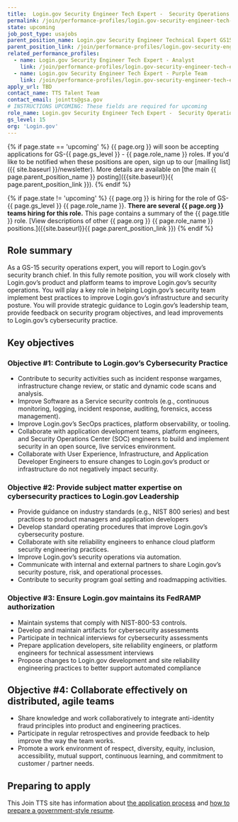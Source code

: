 ```yaml
---
title:  Login.gov Security Engineer Tech Expert -  Security Operations   
permalink: /join/performance-profiles/login.gov-security-engineer-tech-expert-secops/
state: upcoming
job_post_type: usajobs
parent_position_name: Login.gov Security Engineer Technical Expert GS15
parent_position_link: /join/performance-profiles/login.gov-security-engineer-tech-expert/
related_performance_profiles:
  - name: Login.gov Security Engineer Tech Expert - Analyst 
    link: /join/performance-profiles/login.gov-security-engineer-tech-expert-analyst/
  - name: Login.gov Security Engineer Tech Expert - Purple Team
    link: /join/performance-profiles/login.gov-security-engineer-tech-expert-purple-team/ 
apply_url: TBD
contact_name: TTS Talent Team
contact_email: jointts@gsa.gov
# INSTRUCTIONS UPCOMING: These fields are required for upcoming
role_name: Login.gov Security Engineer Tech Expert -  Security Operations  
gs_level: 15
org: 'Login.gov'
---
```

{% if page.state == 'upcoming' %}
{{ page.org }} will soon be accepting applications for GS-{{ page.gs_level }} - {{ page.role_name }} roles. If you'd like to be
  notified when these positions are open, sign up to our [mailing list]({{ site.baseurl }}/newsletter). More details are available on [the main {{ page.parent_position_name }} posting]({{site.baseurl}}{{ page.parent_position_link }}).
{% endif %}

{% if page.state != 'upcoming' %}
{{ page.org }} is hiring for the role of GS-{{ page.gs_level }} {{ page.role_name }}. **There are several {{ page.org }} teams hiring for this role.** This page contains a summary of the {{ page.title }} role. [View descriptions of other {{ page.org }} {{ page.role_name }} positions.]({{site.baseurl}}{{ page.parent_position_link }})
{% endif %}

## Role summary

As a GS-15 security operations expert, you will report to Login.gov’s security branch chief. In this fully remote position, you will work closely with Login.gov’s product and platform teams to improve Login.gov’s security operations. You will play a key role in helping Login.gov’s security team implement best practices to improve Login.gov’s infrastructure and security posture. You will provide strategic guidance to Login.gov’s leadership team, provide feedback on security program objectives, and lead improvements to Login.gov’s cybersecurity practice.

## Key objectives

### Objective #1: Contribute to Login.gov’s Cybersecurity Practice
- Contribute to security activities such as incident response wargames, infrastructure change review, or static and dynamic code scans and analysis.
- Improve Software as a Service security controls (e.g., continuous monitoring, logging, incident response, auditing, forensics, access management).
- Improve Login.gov’s SecOps practices, platform observability, or tooling.
- Collaborate with application development teams, platform engineers, and Security Operations Center (SOC) engineers to build and implement security in an open source, live services environment.
- Collaborate with User Experience, Infrastructure, and Application Developer Engineers to ensure changes to Login.gov’s product or infrastructure do not negatively impact security.


### Objective #2: Provide subject matter expertise on cybersecurity practices to Login.gov Leadership 
- Provide guidance on industry standards (e.g., NIST 800 series) and best practices to product managers and application developers
- Develop standard operating procedures that improve Login.gov’s cybersecurity posture.  
- Collaborate with site reliability engineers to enhance cloud platform security engineering practices.
- Improve Login.gov’s security operations via automation.
- Communicate with internal and external partners to share Login.gov’s security posture, risk, and operational processes. 
- Contribute to security program goal setting and roadmapping activities.


### Objective #3: Ensure Login.gov maintains its FedRAMP authorization
- Maintain systems that comply with NIST-800-53 controls. 
- Develop and maintain artifacts for cybersecurity assessments 
- Participate in technical interviews for cybersecurity assessments
- Prepare application developers, site reliability engineers, or platform engineers for technical assessment interviews
- Propose changes to Login.gov development and site reliability engineering practices to better support automated compliance


## Objective #4: Collaborate effectively on distributed, agile teams
- Share knowledge and work collaboratively to integrate anti-identity fraud principles into product and engineering practices. 
- Participate in regular retrospectives and provide feedback to help improve the way the team works.
- Promote a work environment of respect, diversity, equity, inclusion, accessibility, mutual support, continuous learning, and commitment to customer / partner needs.


## Preparing to apply

This Join TTS site has information about [the application process](https://join.tts.gsa.gov/hiring-process/) and [how to prepare a government-style resume](https://join.tts.gsa.gov/resume/).
